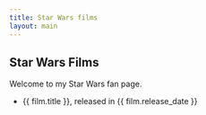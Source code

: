 ```yaml
---
title: Star Wars films
layout: main
---
```


## Star Wars Films

Welcome to my Star Wars fan page.

<div id="app">
	<ul>
	<li v-for="film in films">{{ film.title }}, released in {{ film.release_date }}</li>
	</ul>
</div>

<script src="https://cdn.jsdelivr.net/npm/vue"></script>
<script src="js/app.js"></script>
